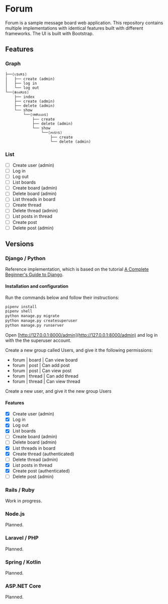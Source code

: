 # Forum

Forum is a sample message board web application. This repository contains multiple implementations with identical features built with different frameworks. The UI is built with Bootstrap.

## Features

### Graph

```
├──⟨ᴜsᴇʀs⟩
│   ├── create (admin)
│   ├── log in
│   └── log out
└──⟨ʙᴏᴀʀᴅs⟩
    ├── index
    ├── create (admin)
    ├── delete (admin)
    └── show
        └──⟨ᴛʜʀᴇᴀᴅs⟩
            ├── create
            ├── delete (admin)
            └── show
                └──⟨ᴘᴏsᴛs⟩
                    ├── create
                    └── delete (admin)
```

### List

- [ ] Create user (admin)
- [ ] Log in
- [ ] Log out
- [ ] List boards
- [ ] Create board (admin)
- [ ] Delete board (admin)
- [ ] List threads in board
- [ ] Create thread
- [ ] Delete thread (admin)
- [ ] List posts in thread
- [ ] Create post
- [ ] Delete post (admin)

## Versions

### Django / Python

Reference implementation, which is based on the tutorial [A Complete Beginner's Guide to Django](https://simpleisbetterthancomplex.com/series/beginners-guide/1.11/).

#### Installation and configuration

Run the commands below and follow their instructions:

```bash
pipenv install
pipenv shell
python manage.py migrate
python manage.py createsuperuser
python manage.py runserver
```

Open [http://127.0.0.1:8000/admin](http://127.0.0.1:8000/admin) and log in with the the superuser account.

Create a new group called Users, and give it the following permissions:

- forum | board | Can view board
- forum | post | Can add post
- forum | post | Can view post
- forum | thread | Can add thread
- forum | thread | Can view thread

Create a new user, and give it the new group Users

#### Features

- [X] Create user (admin)
- [X] Log in
- [X] Log out
- [X] List boards
- [ ] Create board (admin)
- [ ] Delete board (admin)
- [X] List threads in board
- [X] Create thread (authenticated)
- [ ] Delete thread (admin)
- [X] List posts in thread
- [X] Create post (authenticated)
- [ ] Delete post (admin)

### Rails / Ruby

Work in progress.

### Node.js

Planned.

### Laravel / PHP

Planned.

### Spring / Kotlin

Planned.

### ASP.NET Core

Planned.